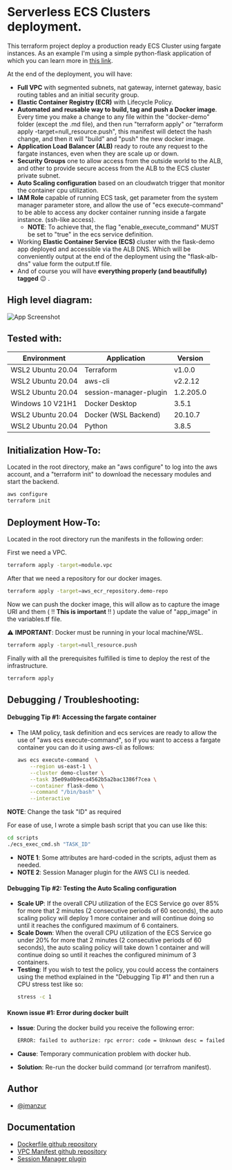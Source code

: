 
# Serverless ECS Clusters deployment.

This terraform project deploy a production ready ECS Cluster using fargate instances. As an example I'm using a simple python-flask application of which you can learn more in [this link](https://github.com/JManzur/flask-demo).

At the end of the deployment, you will have:
- **Full VPC** with segmented subnets, nat gateway, internet gateway, basic routing tables and an initial security group.
- **Elastic Container Registry (ECR)** with Lifecycle Policy.
- **Automated and reusable way to build, tag and push a Docker image**. Every time you make a change to any file within the "docker-demo" folder (except the .md file), and then run "terraform apply" or "terraform apply -target=null_resource.push", this manifest will detect the hash change, and then it will "build" and "push" the new docker image.
- **Application Load Balancer (ALB)** ready to route any request to the fargate instances, even when they are scale up or down.
- **Security Groups** one to allow access from the outside world to the ALB, and other to provide secure access from the ALB to the ECS cluster private subnet.
- **Auto Scaling configuration** based on an cloudwatch trigger that monitor the container cpu utilization. 
- **IAM Role** capable of running ECS task, get parameter from the system manager parameter store, and allow the use of "ecs execute-command" to be able to access any docker container running inside a fargate instance. (ssh-like access). 
    - **NOTE**: To achieve that, the flag "enable_execute_command" MUST be set to "true" in the ecs service definition.
- Working **Elastic Container Service (ECS)** cluster with the flask-demo app deployed and accessible via the ALB DNS. Which will be conveniently output at the end of the deployment using the "flask-alb-dns" value form the output.tf file.
- And of course you will have **everything properly (and beautifully) tagged** :wink: .

## High level diagram:

![App Screenshot](https://1.bp.blogspot.com/-mkl9cOu6vyo/YNsh9n8mFxI/AAAAAAAAFmM/AYaeEHD2gEky_CqDUiwj_kVuHXvmC3BoQCLcBGAsYHQ/s910/ECS-DEMO.png)

## Tested with: 

| Environment | Application | Version  |
| ----------------- |-----------|---------|
| WSL2 Ubuntu 20.04 | Terraform | v1.0.0  |
| WSL2 Ubuntu 20.04 | aws-cli | v2.2.12 |
| WSL2 Ubuntu 20.04 | session-manager-plugin | 1.2.205.0 |
| Windows 10 V21H1 | Docker Desktop | 3.5.1 |
| WSL2 Ubuntu 20.04 | Docker (WSL Backend) | 20.10.7  |
| WSL2 Ubuntu 20.04 | Python | 3.8.5 |

## Initialization How-To:

Located in the root directory, make an "aws configure" to log into the aws account, and a "terraform init" to download the necessary modules and start the backend. 

```bash
aws configure
terraform init
```

## Deployment How-To:

Located in the root directory run the manifests in the following order:

First we need a VPC.
```bash
terraform apply -target=module.vpc
```

After that we need a repository for our docker images. 
```bash
terraform apply -target=aws_ecr_repository.demo-repo
```

Now we can push the docker image, this will allow as to capture the image URI and them ( :bangbang:	**This is important** :bangbang: ) update the value of "app_image" in the variables.tf file.

:warning: **IMPORTANT**: Docker must be running in your local machine/WSL.
```bash
terraform apply -target=null_resource.push
```

Finally with all the prerequisites fulfilled is time to deploy the rest of the infrastructure.
```bash
terraform apply
```

## Debugging / Troubleshooting:

#### **Debugging Tip #1**: Accessing the fargate container
 - The IAM policy, task definition and ecs services are ready to allow the use of "aws ecs execute-command", so if you want to access a fargate container you can do it using aws-cli as follows:

    ```bash
    aws ecs execute-command  \
        --region us-east-1 \
        --cluster demo-cluster \
        --task 35e09a0b9eca4562b5a2bac1386f7cea \
        --container flask-demo \
        --command "/bin/bash" \
        --interactive
    ```

**NOTE**: Change the task "ID" as required

For ease of use, I wrote a simple bash script that you can use like this:

```bash
cd scripts
./ecs_exec_cmd.sh "TASK_ID"
```
- **NOTE 1**: Some attributes are hard-coded in the scripts, adjust them as needed.
- **NOTE 2**: Session Manager plugin for the AWS CLI is needed.

#### **Debugging Tip #2**: Testing the Auto Scaling configuration
- **Scale UP**: If the overall CPU utilization of the ECS Service go over 85% for more that 2 minutes (2 consecutive periods of 60 seconds), the auto scaling policy will deploy 1 more container and will continue doing so until it reaches the configured maximum of 6 containers. 
- **Scale Down**: When the overall CPU utilization of the ECS Service go under 20% for more that 2 minutes (2 consecutive periods of 60 seconds), the auto scaling policy will take down 1 container and will continue doing so until it reaches the configured minimum of 3 containers.
- **Testing**: If you wish to test the policy, you could access the containers using the method explained in the "Debugging Tip #1"  and then run a CPU stress test like so:
    ```bash
    stress -c 1
    ```

#### **Known issue #1**: Error during docker built
 - **Issue**: During the docker build you receive the following error:

    ```bash
    ERROR: failed to authorize: rpc error: code = Unknown desc = failed to fetch oauth token: │ unexpected status: 400 Bad Request
    ```

- **Cause**: Temporary communication problem with docker hub.

- **Solution**: Re-run the docker build command (or terrafrom manifest).

## Author

- [@jmanzur](https://github.com/JManzur)

## Documentation

- [Dockerfile github repository](https://github.com/JManzur/flask-demo)
- [VPC Manifest github repository](https://github.com/JManzur/demo-vpc)
- [Session Manager plugin](https://docs.aws.amazon.com/systems-manager/latest/userguide/session-manager-working-with-install-plugin.html)
